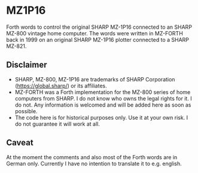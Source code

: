 # MZ1P16
Forth words to control the original SHARP MZ-1P16 connected to an SHARP MZ-800 vintage home computer.
The words were written in MZ-FORTH back in 1999 on an original SHARP MZ-1P16 plotter connected to a SHARP MZ-821.

## Disclaimer

* SHARP, MZ-800, MZ-1P16 are trademarks of SHARP Corporation (https://global.sharp/) or its affiliates.
* MZ-FORTH was a Forth implementation for the MZ-800 series of home computers from SHARP. I do not know who owns the legal rights for it. I do not. Any information is welcomed and will be added here as soon as possible.
* The code here is for historical purposes only. Use it at your own risk. I do not guarantee it will work at all.

## Caveat
At the moment the comments and also most of the Forth words are in German only. Currently I have no intention to translate it to e.g. english.
